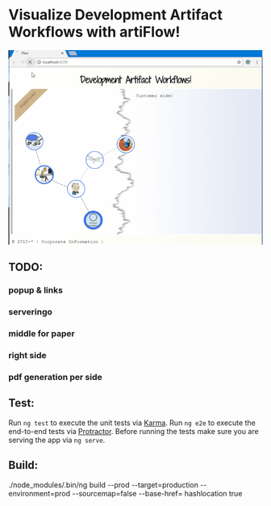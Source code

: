 # Visualize Development Artifact Workflows with artiFlow!

![flow](https://raw.githubusercontent.com/privet56/artiFlow/master/flow.gif)

## TODO:
### popup & links
### serveringo
### middle for paper
### right side
### pdf generation per side

## Test:

Run `ng test` to execute the unit tests via [Karma](https://karma-runner.github.io).
Run `ng e2e` to execute the end-to-end tests via [Protractor](http://www.protractortest.org/).
Before running the tests make sure you are serving the app via `ng serve`.

## Build:

./node_modules/.bin/ng build --prod --target=production --environment=prod --sourcemap=false --base-href= hashlocation true
